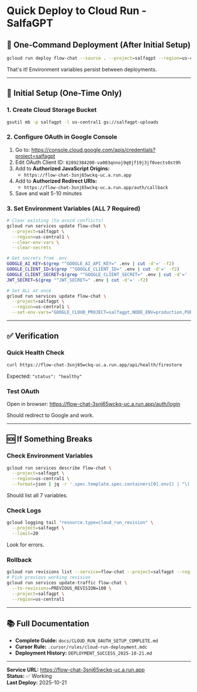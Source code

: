 # Quick Deploy to Cloud Run - SalfaGPT

## 🚀 One-Command Deployment (After Initial Setup)

```bash
gcloud run deploy flow-chat --source . --project=salfagpt --region=us-central1
```

That's it! Environment variables persist between deployments.

---

## 🔧 Initial Setup (One-Time Only)

### 1. Create Cloud Storage Bucket
```bash
gsutil mb -p salfagpt -l us-central1 gs://salfagpt-uploads
```

### 2. Configure OAuth in Google Console
1. Go to: https://console.cloud.google.com/apis/credentials?project=salfagpt
2. Edit OAuth Client ID: `82892384200-va003qnnoj9q0jf19j3jf0vects0st9h`
3. Add to **Authorized JavaScript Origins:**
   - `https://flow-chat-3snj65wckq-uc.a.run.app`
4. Add to **Authorized Redirect URIs:**
   - `https://flow-chat-3snj65wckq-uc.a.run.app/auth/callback`
5. Save and wait 5-10 minutes

### 3. Set Environment Variables (ALL 7 Required)
```bash
# Clear existing (to avoid conflicts)
gcloud run services update flow-chat \
  --project=salfagpt \
  --region=us-central1 \
  --clear-env-vars \
  --clear-secrets

# Get secrets from .env
GOOGLE_AI_KEY=$(grep "^GOOGLE_AI_API_KEY=" .env | cut -d'=' -f2)
GOOGLE_CLIENT_ID=$(grep "^GOOGLE_CLIENT_ID=" .env | cut -d'=' -f2)
GOOGLE_CLIENT_SECRET=$(grep "^GOOGLE_CLIENT_SECRET=" .env | cut -d'=' -f2)
JWT_SECRET=$(grep "^JWT_SECRET=" .env | cut -d'=' -f2)

# Set ALL at once
gcloud run services update flow-chat \
  --project=salfagpt \
  --region=us-central1 \
  --set-env-vars="GOOGLE_CLOUD_PROJECT=salfagpt,NODE_ENV=production,PUBLIC_BASE_URL=https://flow-chat-3snj65wckq-uc.a.run.app,GOOGLE_AI_API_KEY=$GOOGLE_AI_KEY,GOOGLE_CLIENT_ID=$GOOGLE_CLIENT_ID,GOOGLE_CLIENT_SECRET=$GOOGLE_CLIENT_SECRET,JWT_SECRET=$JWT_SECRET"
```

---

## ✅ Verification

### Quick Health Check
```bash
curl https://flow-chat-3snj65wckq-uc.a.run.app/api/health/firestore
```

Expected: `"status": "healthy"`

### Test OAuth
Open in browser: https://flow-chat-3snj65wckq-uc.a.run.app/auth/login

Should redirect to Google and work.

---

## 🆘 If Something Breaks

### Check Environment Variables
```bash
gcloud run services describe flow-chat \
  --project=salfagpt \
  --region=us-central1 \
  --format=json | jq -r '.spec.template.spec.containers[0].env[] | "\(.name): \(.value)"' | sort
```

Should list all 7 variables.

### Check Logs
```bash
gcloud logging tail "resource.type=cloud_run_revision" \
  --project=salfagpt \
  --limit=20
```

Look for errors.

### Rollback
```bash
gcloud run revisions list --service=flow-chat --project=salfagpt --region=us-central1
# Pick previous working revision
gcloud run services update-traffic flow-chat \
  --to-revisions=PREVIOUS_REVISION=100 \
  --project=salfagpt \
  --region=us-central1
```

---

## 📚 Full Documentation

- **Complete Guide:** `docs/CLOUD_RUN_OAUTH_SETUP_COMPLETE.md`
- **Cursor Rule:** `.cursor/rules/cloud-run-deployment.mdc`
- **Deployment History:** `DEPLOYMENT_SUCCESS_2025-10-21.md`

---

**Service URL:** https://flow-chat-3snj65wckq-uc.a.run.app  
**Status:** ✅ Working  
**Last Deploy:** 2025-10-21

